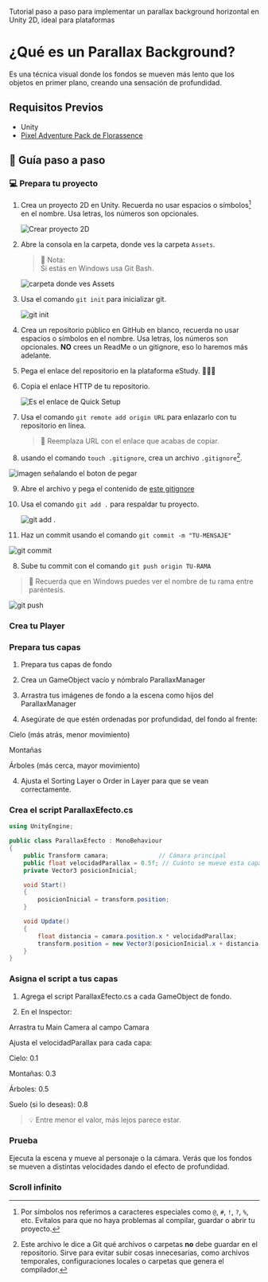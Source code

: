 Tutorial paso a paso para implementar un parallax background horizontal en Unity 2D, ideal para plataformas 

# ¿Qué es un Parallax Background?

Es una técnica visual donde los fondos se mueven más lento que los objetos en primer plano, creando una sensación de profundidad.

## Requisitos Previos

- Unity
- [Pixel Adventure Pack de Florassence](https://florassence.itch.io/pixel-adventure-pack)

## 🧠 Guía paso a paso

### 💻 Prepara tu proyecto

1. Crea un proyecto 2D en Unity. Recuerda no usar espacios o símbolos[^1] en el nombre. Usa letras, los números son opcionales.

    ![Crear proyecto 2D](unity/assets/crearProyecto2D.png)

1. Abre la consola en la carpeta, donde ves la carpeta `Assets`.

    > 📌 Nota: <br/>
    > Si estás en Windows usa Git Bash.

    ![carpeta donde ves `Assets`](git/assets/carpetaUnity.png)

3. Usa el comando `git init` para inicializar git.

    ![git init](git/assets/gitInit.png)

1. Crea un repositorio público en GitHub en blanco, recuerda no usar espacios o símbolos en el nombre. Usa letras, los números son opcionales. **NO** crees un ReadMe o un gitignore, eso lo haremos más adelante.

3. Pega el enlace del repositorio en la plataforma eStudy. 🧑🏻‍💻 

5. Copia el enlace HTTP de tu repositorio.

    ![Es el enlace de Quick Setup](git/assets/quicksetup.png)

4. Usa el comando `git remote add origin URL` para enlazarlo con tu repositorio en línea.

    > 👀 Reemplaza URL con el enlace que acabas de copiar.

5. usando el comando `touch .gitignore`, crea un archivo `.gitignore`[^2].

![imagen señalando el boton de pegar](git/assets/gitignoreReferencia.png)

9. Abre el archivo y pega el contenido de [este gitignore](https://github.com/github/gitignore/blob/main/Unity.gitignore)

6. Usa el comando `git add .` para respaldar tu proyecto.

    ![git add .](git/assets/gitAdd.png)

7. Haz un commit usando el comando `git commit -m "TU-MENSAJE"`

![git commit](git/assets/gitCommit.png)

8. Sube tu commit con el comando `git push origin TU-RAMA`

> 💭 Recuerda que en Windows puedes ver el nombre de tu rama entre paréntesis.

![git push](git/assets/gitPush.png)

### Crea tu Player

### Prepara tus capas

1. Prepara tus capas de fondo

1. Crea un GameObject vacío y nómbralo ParallaxManager

2. Arrastra tus imágenes de fondo a la escena como hijos del ParallaxManager

3. Asegúrate de que estén ordenadas por profundidad, del fondo al frente:

Cielo (más atrás, menor movimiento)

Montañas

Árboles (más cerca, mayor movimiento)

4. Ajusta el Sorting Layer o Order in Layer para que se vean correctamente.

### Crea el script ParallaxEfecto.cs

```c#
using UnityEngine;

public class ParallaxEfecto : MonoBehaviour
{
    public Transform camara;              // Cámara principal
    public float velocidadParallax = 0.5f; // Cuánto se mueve esta capa
    private Vector3 posicionInicial;

    void Start()
    {
        posicionInicial = transform.position;
    }

    void Update()
    {
        float distancia = camara.position.x * velocidadParallax;
        transform.position = new Vector3(posicionInicial.x + distancia, posicionInicial.y, posicionInicial.z);
    }
}
```

### Asigna el script a tus capas

1. Agrega el script ParallaxEfecto.cs a cada GameObject de fondo.

2. En el Inspector:

Arrastra tu Main Camera al campo Camara

Ajusta el velocidadParallax para cada capa:

Cielo: 0.1

Montañas: 0.3

Árboles: 0.5

Suelo (si lo deseas): 0.8

> 💡 Entre menor el valor, más lejos parece estar.

### Prueba

Ejecuta la escena y mueve al personaje o la cámara. Verás que los fondos se mueven a distintas velocidades dando el efecto de profundidad.

### Scroll infinito



[^1]: Por símbolos nos referimos a caracteres especiales como `@`, `#`, `!`, `?`, `%`, etc. Evítalos para que no haya problemas al compilar, guardar o abrir tu proyecto.

[^2]: Este archivo le dice a Git qué archivos o carpetas **no** debe guardar en el repositorio. Sirve para evitar subir cosas innecesarias, como archivos temporales, configuraciones locales o carpetas que genera el compilador.

[^3]: Es un lenguaje de marcado ligero que te permite escribir texto con formato (como negritas, cursivas, listas, enlaces, etc.) de forma simple y rápida. [Aquí hay un acordeón.](markdown-cheat-sheet.md)